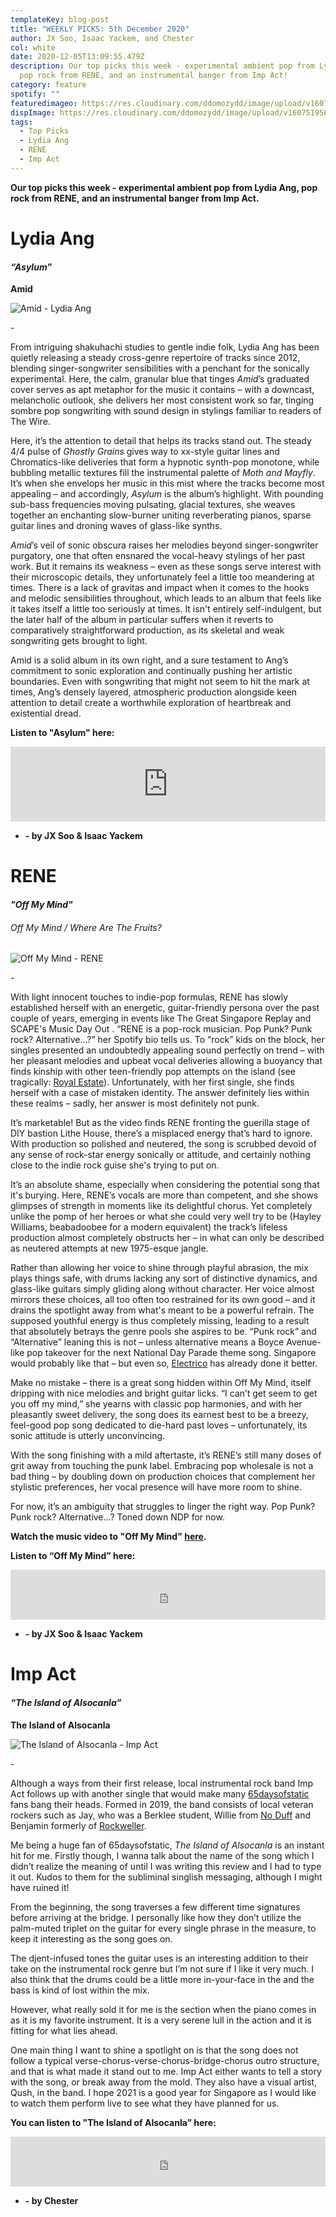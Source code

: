 ```yaml
---
templateKey: blog-post
title: "WEEKLY PICKS: 5th December 2020"
author: JX Soo, Isaac Yackem, and Chester
col: white
date: 2020-12-05T13:09:55.479Z
description: Our top picks this week - experimental ambient pop from Lydia Ang,
  pop rock from RENE, and an instrumental banger from Imp Act!
category: feature
spotify: ""
featuredimageo: https://res.cloudinary.com/ddomozydd/image/upload/v1607519562/Banner_yzvlj3.jpg
dispImage: https://res.cloudinary.com/ddomozydd/image/upload/v1607519562/card_varhxn.jpg
tags:
  - Top Picks
  - Lydia Ang
  - RENE
  - Imp Act
---
```

**Our top picks this week - experimental ambient pop from Lydia Ang, pop rock from RENE, and an instrumental banger from Imp Act.**

# Lydia Ang

#### ***“Asylum”***

**Amid** 

![Amid - Lydia Ang](https://res.cloudinary.com/ddomozydd/image/upload/v1607519558/Amid_gavqt6.jpg "Amid - Lydia Ang")

\-

From intriguing shakuhachi studies to gentle indie folk, Lydia Ang has been quietly releasing a steady cross-genre repertoire of tracks since 2012, blending singer-songwriter sensibilities with a penchant for the sonically experimental. Here, the calm, granular blue that tinges *Amid*’s graduated cover serves as apt metaphor for the music it contains – with a downcast, melancholic outlook, she delivers her most consistent work so far, tinging sombre pop songwriting with sound design in stylings familiar to readers of The Wire.

Here, it’s the attention to detail that helps its tracks stand out. The steady 4/4 pulse of *Ghostly Grains* gives way to xx-style guitar lines and Chromatics-like deliveries that form a hypnotic synth-pop monotone, while bubbling metallic textures fill the instrumental palette of *Moth and Mayfly*. It’s when she envelops her music in this mist where the tracks become most appealing – and accordingly, *Asylum* is the album’s highlight. With pounding sub-bass frequencies moving pulsating, glacial textures, she weaves together an enchanting slow-burner uniting reverberating pianos, sparse guitar lines and droning waves of glass-like synths.

*Amid*’s veil of sonic obscura raises her melodies beyond singer-songwriter purgatory, one that often ensnared the vocal-heavy stylings of her past work. But it remains its weakness – even as these songs serve interest with their microscopic details, they unfortunately feel a little too meandering at times. There is a lack of gravitas and impact when it comes to the hooks and melodic sensibilities throughout, which leads to an album that feels like it takes itself a little too seriously at times. It isn't entirely self-indulgent, but the later half of the album in particular suffers when it reverts to comparatively straightforward production, as its skeletal and weak songwriting gets brought to light.

Amid is a solid album in its own right, and a sure testament to Ang’s commitment to sonic exploration and continually pushing her artistic boundaries. Even with songwriting that might not seem to hit the mark at times, Ang’s densely layered, atmospheric production alongside keen attention to detail create a worthwhile exploration of heartbreak and existential dread.

**Listen to "Asylum" here:**

<iframe style="border: 0; width: 100%; height: 120px;" src="https://bandcamp.com/EmbeddedPlayer/album=1077307269/size=large/bgcol=ffffff/linkcol=0687f5/tracklist=false/artwork=small/track=1173333831/transparent=true/" seamless><a href="https://lydiaang.bandcamp.com/album/amid">Amid by Lydia Ang</a></iframe>

* **\- by JX Soo & Isaac Yackem**

# RENE

#### ***"Off My Mind"***

###### Off My Mind / Where Are The Fruits?

![Off My Mind - RENE](https://res.cloudinary.com/ddomozydd/image/upload/v1607519558/RENE_nqh7af.jpg "Off My Mind - RENE")

\-

With light innocent touches to indie-pop formulas, RENE has slowly established herself with an energetic, guitar-friendly persona over the past couple of years, emerging in events like The Great Singapore Replay and SCAPE's Music Day Out . “RENE is a pop-rock musician. Pop Punk? Punk rock? Alternative…?” her Spotify bio tells us. To “rock” kids on the block, her singles presented an undoubtedly appealing sound perfectly on trend – with her pleasant melodies and upbeat vocal deliveries allowing a buoyancy that finds kinship with other teen-friendly pop attempts on the island (see tragically: [Royal Estate](https://open.spotify.com/track/4l8xFbuOP5shyhH5b3z9e9?si=31vZPHuHQrSjN6YWJx4Ykw)). Unfortunately, with her first single, she finds herself with a case of mistaken identity. The answer definitely lies within these realms – sadly, her answer is most definitely not punk.

It’s marketable! But as the video finds RENE fronting the guerilla stage of DIY bastion Lithe House, there’s a misplaced energy that’s hard to ignore. With production so polished and neutered, the song is scrubbed devoid of any sense of rock-star energy sonically or attitude, and certainly nothing close to the indie rock guise she's trying to put on.

It’s an absolute shame, especially when considering the potential song that it's burying. Here, RENE’s vocals are more than competent, and she shows glimpses of strength in moments like its delightful chorus. Yet completely unlike the pomp of her heroes or what she could very well try to be (Hayley Williams, beabadoobee for a modern equivalent) the track’s lifeless production almost completely obstructs her – in what can only be described as neutered attempts at new 1975-esque jangle.

Rather than allowing her voice to shine through playful abrasion, the mix plays things safe, with drums lacking any sort of distinctive dynamics, and glass-like guitars simply gliding along without character. Her voice almost mirrors these choices, all too often too restrained for its own good – and it drains the spotlight away from what's meant to be a powerful refrain. The supposed youthful energy is thus completely missing, leading to a result that absolutely betrays the genre pools she aspires to be. “Punk rock” and “Alternative” leaning this is not – unless alternative means a Boyce Avenue-like pop takeover for the next National Day Parade theme song. Singapore would probably like that – but even so, [Electrico](https://youtu.be/qdY5k2e-7g4) has already done it better.

Make no mistake – there is a great song hidden within Off My Mind, itself dripping with nice melodies and bright guitar licks. “I can’t get seem to get you off my mind,” she yearns with classic pop harmonies, and with her pleasantly sweet delivery, the song does its earnest best to be a breezy, feel-good pop song dedicated to die-hard past loves – unfortunately, its sonic attitude is utterly unconvincing. 

With the song finishing with a mild aftertaste, it’s RENE’s still many doses of grit away from touching the punk label. Embracing pop wholesale is not a bad thing – by doubling down on production choices that complement her stylistic preferences, her vocal presence will have more room to shine. 

For now, it’s an ambiguity that struggles to linger the right way. Pop Punk? Punk rock? Alternative…? Toned down NDP for now.

**Watch the music video to "Off My Mind" [here](https://youtu.be/LmJXZD1XgPE).**

**Listen to “Off My Mind” here:**

<iframe src="https://open.spotify.com/embed/track/5F8HnW4WZxwPvxYNeXblLy" width="100%" height="80" frameborder="0" allowtransparency="true" allow="encrypted-media"></iframe>

* **\- by JX Soo & Isaac Yackem**

# Imp Act

#### ***“The Island of Alsocanla”***

**The Island of Alsocanla**

![The Island of Alsocanla - Imp Act](https://res.cloudinary.com/ddomozydd/image/upload/v1607519557/Impact_cj215w.jpg "The Island of Alsocanla - Imp Act")

\-

Although a ways from their first release, local instrumental rock band Imp Act follows up with another single that would make many [65daysofstatic](https://open.spotify.com/track/1QuJm7XRpFjEfOU6A01mw2?si=yJWiHw5RRqGyo7s3V4Timg) fans bang their heads. Formed in 2019, the band consists of local veteran rockers such as Jay, who was a Berklee student, Willie from [No Duff](https://youtu.be/Lo62kURAnUw) and Benjamin formerly of [Rockweller](https://youtu.be/4WG4NLHrAgU).

Me being a huge fan of 65daysofstatic, *The Island of Alsocanla* is an instant hit for me. Firstly though, I wanna talk about the name of the song which I didn’t realize the meaning of until I was writing this review and I had to type it out. Kudos to them for the subliminal singlish messaging, although I might have ruined it!

From the beginning, the song traverses a few different time signatures before arriving at the bridge. I personally like how they don’t utilize the palm-muted triplet on the guitar for every single phrase in the measure, to keep it interesting as the song goes on.

The djent-infused tones the guitar uses is an interesting addition to their take on the instrumental rock genre but I’m not sure if I like it very much. I also think that the drums could be a little more in-your-face in the and the bass is kind of lost within the mix.

However, what really sold it for me is the section when the piano comes in as it is my favorite instrument. It is a very serene lull in the action and it is fitting for what lies ahead.

One main thing I want to shine a spotlight on is that the song does not follow a typical verse-chorus-verse-chorus-bridge-chorus outro structure, and that is what made it stand out to me. Imp Act either wants to tell a story with the song, or break away from the mold. They also have a visual artist, Qush, in the band. I hope 2021 is a good year for Singapore as I would like to watch them perform live to see what they have planned for us.

**You can listen to "The Island of Alsocanla” here:**

<iframe src="https://open.spotify.com/embed/track/0AjiXuvhqkXgG2fbb9u8oh" width="100%" height="80" frameborder="0" allowtransparency="true" allow="encrypted-media"></iframe>

* **\- by Chester**